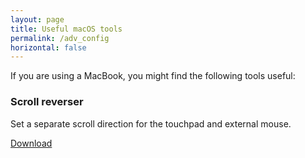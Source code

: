 ```yaml
---
layout: page
title: Useful macOS tools
permalink: /adv_config
horizontal: false
---
```


If you are using a MacBook, you might find the following tools useful:

### Scroll reverser

Set a separate scroll direction for the touchpad and external mouse.

[Download](https://github.com/pilotmoon/Scroll-Reverser)